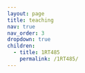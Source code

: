 ```yaml
---
layout: page
title: teaching
nav: true
nav_order: 3
dropdown: true
children:
  - title: 1RT485
    permalink: /1RT485/
---
```

